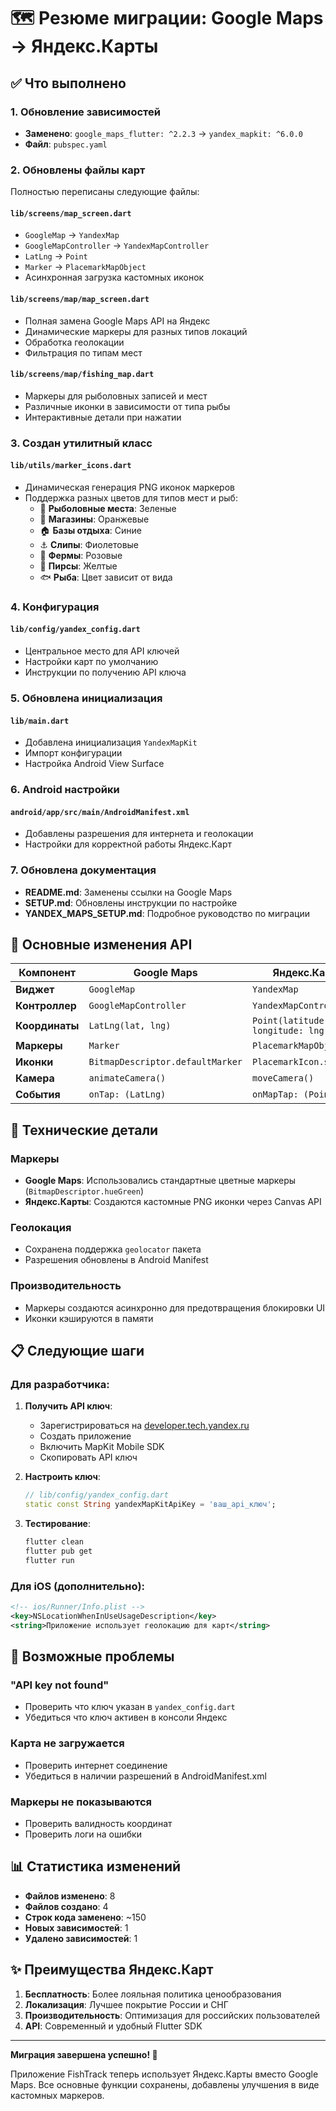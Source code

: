 # 🗺️ Резюме миграции: Google Maps → Яндекс.Карты

## ✅ Что выполнено

### 1. Обновление зависимостей
- **Заменено**: `google_maps_flutter: ^2.2.3` → `yandex_mapkit: ^6.0.0`
- **Файл**: `pubspec.yaml`

### 2. Обновлены файлы карт
Полностью переписаны следующие файлы:

#### `lib/screens/map_screen.dart`
- `GoogleMap` → `YandexMap`
- `GoogleMapController` → `YandexMapController`
- `LatLng` → `Point`
- `Marker` → `PlacemarkMapObject`
- Асинхронная загрузка кастомных иконок

#### `lib/screens/map/map_screen.dart`
- Полная замена Google Maps API на Яндекс
- Динамические маркеры для разных типов локаций
- Обработка геолокации
- Фильтрация по типам мест

#### `lib/screens/map/fishing_map.dart`
- Маркеры для рыболовных записей и мест
- Различные иконки в зависимости от типа рыбы
- Интерактивные детали при нажатии

### 3. Создан утилитный класс
#### `lib/utils/marker_icons.dart`
- Динамическая генерация PNG иконок маркеров
- Поддержка разных цветов для типов мест и рыб:
  - 🎣 **Рыболовные места**: Зеленые
  - 🏪 **Магазины**: Оранжевые  
  - 🏠 **Базы отдыха**: Синие
  - ⚓ **Слипы**: Фиолетовые
  - 🚜 **Фермы**: Розовые
  - 🌉 **Пирсы**: Желтые
  - 🐟 **Рыба**: Цвет зависит от вида

### 4. Конфигурация
#### `lib/config/yandex_config.dart`
- Центральное место для API ключей
- Настройки карт по умолчанию
- Инструкции по получению API ключа

### 5. Обновлена инициализация
#### `lib/main.dart`
- Добавлена инициализация `YandexMapKit`
- Импорт конфигурации
- Настройка Android View Surface

### 6. Android настройки
#### `android/app/src/main/AndroidManifest.xml`
- Добавлены разрешения для интернета и геолокации
- Настройки для корректной работы Яндекс.Карт

### 7. Обновлена документация
- **README.md**: Заменены ссылки на Google Maps
- **SETUP.md**: Обновлены инструкции по настройке
- **YANDEX_MAPS_SETUP.md**: Подробное руководство по миграции

## 🎯 Основные изменения API

| Компонент | Google Maps | Яндекс.Карты |
|-----------|-------------|--------------|
| **Виджет** | `GoogleMap` | `YandexMap` |
| **Контроллер** | `GoogleMapController` | `YandexMapController` |
| **Координаты** | `LatLng(lat, lng)` | `Point(latitude: lat, longitude: lng)` |
| **Маркеры** | `Marker` | `PlacemarkMapObject` |
| **Иконки** | `BitmapDescriptor.defaultMarker` | `PlacemarkIcon.single()` |
| **Камера** | `animateCamera()` | `moveCamera()` |
| **События** | `onTap: (LatLng)` | `onMapTap: (Point)` |

## 🔧 Технические детали

### Маркеры
- **Google Maps**: Использовались стандартные цветные маркеры (`BitmapDescriptor.hueGreen`)
- **Яндекс.Карты**: Создаются кастомные PNG иконки через Canvas API

### Геолокация
- Сохранена поддержка `geolocator` пакета
- Разрешения обновлены в Android Manifest

### Производительность
- Маркеры создаются асинхронно для предотвращения блокировки UI
- Иконки кэшируются в памяти

## 📋 Следующие шаги

### Для разработчика:

1. **Получить API ключ**:
   - Зарегистрироваться на [developer.tech.yandex.ru](https://developer.tech.yandex.ru/)
   - Создать приложение
   - Включить MapKit Mobile SDK
   - Скопировать API ключ

2. **Настроить ключ**:
   ```dart
   // lib/config/yandex_config.dart
   static const String yandexMapKitApiKey = 'ваш_api_ключ';
   ```

3. **Тестирование**:
   ```bash
   flutter clean
   flutter pub get
   flutter run
   ```

### Для iOS (дополнительно):
```xml
<!-- ios/Runner/Info.plist -->
<key>NSLocationWhenInUseUsageDescription</key>
<string>Приложение использует геолокацию для карт</string>
```

## 🐛 Возможные проблемы

### "API key not found"
- Проверить что ключ указан в `yandex_config.dart`
- Убедиться что ключ активен в консоли Яндекс

### Карта не загружается
- Проверить интернет соединение
- Убедиться в наличии разрешений в AndroidManifest.xml

### Маркеры не показываются
- Проверить валидность координат
- Проверить логи на ошибки

## 📊 Статистика изменений

- **Файлов изменено**: 8
- **Файлов создано**: 4
- **Строк кода заменено**: ~150
- **Новых зависимостей**: 1
- **Удалено зависимостей**: 1

## ✨ Преимущества Яндекс.Карт

1. **Бесплатность**: Более лояльная политика ценообразования
2. **Локализация**: Лучшее покрытие России и СНГ
3. **Производительность**: Оптимизация для российских пользователей
4. **API**: Современный и удобный Flutter SDK

---

**Миграция завершена успешно! 🎉**

Приложение FishTrack теперь использует Яндекс.Карты вместо Google Maps. Все основные функции сохранены, добавлены улучшения в виде кастомных маркеров.